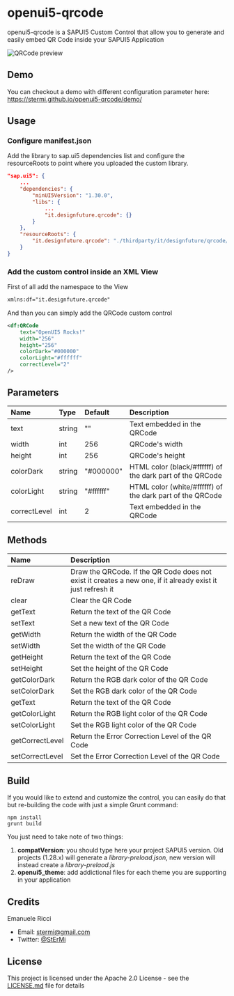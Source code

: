 # openui5-qrcode

openui5-qrcode is a SAPUI5 Custom Control that allow you to generate and easily embed QR Code inside your SAPUI5 Application

![QRCode preview](https://raw.githubusercontent.com/StErMi/openui5-qrcode/master/preview.PNG)

## Demo

You can checkout a demo with different configuration parameter here: https://stermi.github.io/openui5-qrcode/demo/

## Usage

### Configure manifest.json

Add the library to sap.ui5 dependencies list and configure the resourceRoots to point where you uploaded the custom library.

```json
"sap.ui5": {
    ...
	"dependencies": {
		"minUI5Version": "1.30.0",
		"libs": {
    		...
			"it.designfuture.qrcode": {}
		}
	},
	"resourceRoots": {
		"it.designfuture.qrcode": "./thirdparty/it/designfuture/qrcode/"
	}
}
```

### Add the custom control inside an XML View

First of all add the namespace to the View

```xml
xmlns:df="it.designfuture.qrcode"
```

And than you can simply add the QRCode custom control

```xml
<df:QRCode
	text="OpenUI5 Rocks!"
	width="256"
	height="256"
	colorDark="#000000"
	colorLight="#ffffff"
	correctLevel="2"
/>
```

## Parameters

| Name | Type | Default| Description
| :---- | :------------------- | :---- | :---------  |
| text | string | "" | Text embedded in the QRCode
| width | int | 256 | QRCode's width
| height | int | 256 | QRCode's height
| colorDark | string | "#000000" | HTML color (black/#ffffff) of the dark part of the QRCode
| colorLight | string | "#ffffff" | HTML color (white/#ffffff) of the dark part of the QRCode
| correctLevel | int | 2 | Text embedded in the QRCode


## Methods

| Name |  Description
| :---- | :------------------- |
| reDraw | Draw the QRCode. If the QR Code does not exist it creates a new one, if it already exist it just refresh it
| clear | Clear the QR Code
| getText | Return the text of the QR Code
| setText | Set a new text of the QR Code
| getWidth | Return the width of the QR Code
| setWidth | Set the width of the QR Code
| getHeight | Return the text of the QR Code
| setHeight | Set the height of the QR Code
| getColorDark | Return the RGB dark color of the QR Code
| setColorDark | Set the RGB dark color of the QR Code
| getText | Return the text of the QR Code
| getColorLight | Return the RGB light color of the QR Code
| setColorLight | Set the RGB light color of the QR Code
| getCorrectLevel | Return the Error Correction Level of the QR Code
| setCorrectLevel | Set the Error Correction Level of the QR Code

## Build

If you would like to extend and customize the control, you can easily do that but re-building the code with just a simple Grunt command:

```
npm install
grunt build
```

You just need to take note of two things:

 1. **compatVersion**: you should type here your project SAPUI5 version. Old projects (1.28.x) will generate a *library-preload.json*, new version will instead create a *library-prelaod.js*
 2. **openui5_theme**: add addictional files for each theme you are supporting in your application

## Credits

Emanuele Ricci

 - Email: [stermi@gmail.com](stermi@gmail.com)
 - Twitter: [@StErMi](https://twitter.com/StErMi)

## License
This project is licensed under the Apache 2.0 License - see the [LICENSE.md](LICENSE.md) file for details